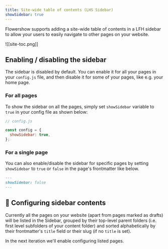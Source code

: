 ```yaml
---
title: Site-wide table of contents (LHS Sidebar)
showSidebar: true
---
```


Flowershow supports adding a site-wide table of contents in a LFH sidebar to allow your users to easily navigate to other pages on your website.

![[site-toc.png]]

## Enabling / disabling the sidebar

The sidebar is disabled by default. You can enable it for all your pages in your `config.js` file, and then disable it for some of your pages, like e.g. your home page.

### For all pages

To show the sidebar on all the pages, simply set `showSidebar` variable to `true` in your config file as shown below:

```js
// config.js

const config = {
  showSidebar: true,
};
```

### For a single page

You can also enable/disable the sidebar for specific pages by setting `showSidebar` to `true` or `false` in the page's frontmatter like below.

```md
---
showSidebar: false
---
```

## 🚧 Configuring sidebar contents

Currently all the pages on your website (apart from pages marked as drafts) will be listed in the Sidebar, grouped by their top-level parent folders (i.e. first level subfolders of your content folder) and sorted alphabetically by their frontmatter's `title` field or their slug (if no `title` is set).

In the next iteration we'll enable configuring listed pages.
